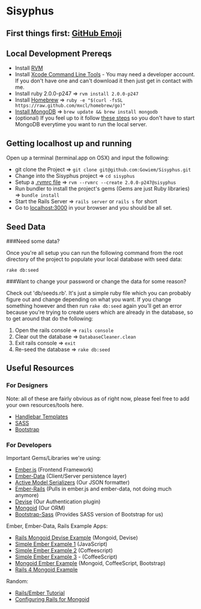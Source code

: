 Sisyphus
========

## First things first: [GitHub Emoji](http://www.emoji-cheat-sheet.com/)

## Local Development Prereqs

- Install [RVM](http://rvm.io/)
- Install [Xcode Command Line Tools](https://developer.apple.com/downloads/index.action) - You may need a developer account. If you don't have one and can't download it then just get in contact with me. 
- Install ruby 2.0.0-p247 => `rvm install 2.0.0-p247`
- Install [Homebrew](http://brew.sh/) => `ruby -e "$(curl -fsSL https://raw.github.com/mxcl/homebrew/go)"`
- [Install MongoDB](http://docs.mongodb.org/manual/installation/) => `brew update && brew install mongodb`
- (optional) If you feel up to it follow [these steps](http://stackoverflow.com/a/5601077/1159410) so you don't have to start MongoDB everytime you want to run the local server.  

## Getting localhost up and running
Open up a terminal (terminal.app on OSX) and input the following:

- git clone the Project  => `git clone git@github.com:Gowiem/Sisyphus.git`
- Change into the Sisyphus project => `cd sisyphus`
- Setup a [.rvmrc file](http://rvm.io/workflow/projects) => `rvm --rvmrc --create 2.0.0-p247@sisyphus`
- Run bundler to install the project's gems (Gems are just Ruby libraries) => `bundle install`
- Start the Rails Server => `rails server` or `rails s` for short
- Go to [localhost:3000](localhost:3000) in your browser and you should be all set. 

## Seed Data

###Need some data? 

Once you're all setup you can run the following command from the root directory of the project to populate your local database with seed data:

`rake db:seed`

###Want to change your password or change the data for some reason?

Check out 'db/seeds.rb'. It's just a simple ruby file which you can probably figure out and change depending on what you want. If you change something however and then run `rake db:seed` again you'll get an error because you're trying to create users which are already in the database, so to get around that do the following: 

1. Open the rails console => `rails console`
2. Clear out the database => `DatabaseCleaner.clean`
3. Exit rails console => `exit`
4. Re-seed the database => `rake db:seed`

## Useful Resources 

### For Designers
Note: all of these are fairly obvious as of right now, please feel free to add your own resources/tools here. 

- [Handlebar Templates](http://handlebarsjs.com/)
- [SASS](http://sass-lang.com/)
- [Bootstrap](http://getbootstrap.com/)

### For Developers

Important Gems/Libraries we're using:

- [Ember.js](https://github.com/emberjs/ember.js) (Frontend Framework)
- [Ember-Data](https://github.com/emberjs/data) (Client/Server persistence layer)
- [Active Model Serializers](https://github.com/rails-api/active_model_serializers) (Our JSON formatter)
- [Ember-Rails](https://github.com/emberjs/ember-rails) (Pulls in ember.js and ember-data, not doing much anymore)
- [Devise](https://github.com/plataformatec/devise) (Our Authentication plugin)
- [Mongoid](https://github.com/mongoid/mongoid) (Our ORM)
- [Bootstrap-Sass](https://github.com/thomas-mcdonald/bootstrap-sass) (Provides SASS version of Bootstrap for us)

Ember, Ember-Data, Rails Example Apps:


- [Rails Mongoid Devise Example](https://github.com/RailsApps/rails3-mongoid-devise) (Mongoid, Devise)
- [Simple Ember Example 1](https://github.com/dgeb/ember_data_example) (JavaScript)
- [Simple Ember Example 2](https://github.com/wulftone/rails-ember-example) (Coffeescript)
- [Simple Ember Example 3](https://github.com/bazzel/ember-sample2) - (CoffeeScript)
- [Mongoid Ember Example](https://github.com/evendis/rails-ember-mongo-bootstrap-demo) (Mongoid, CoffeeScript, Bootstrap)
- [Rails 4 Mongoid Example](https://github.com/mongoid/echo)

Random:

- [Rails/Ember Tutorial](http://www.cerebris.com/blog/2012/01/24/beginning-ember-js-on-rails-part-1/)
- [Configuring Rails for Mongoid](http://mongoid.org/en/mongoid/docs/rails.html)


